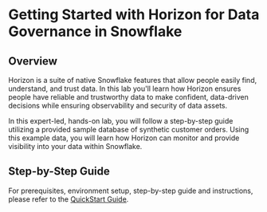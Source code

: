 # Getting Started with Horizon for Data Governance in Snowflake

## Overview
Horizon is a suite of native Snowflake features that allow people easily find, understand, and trust data. In this lab you'll learn how Horizon ensures people have reliable and trustworthy data to make confident, data-driven decisions while ensuring observability and security of data assets.

In this expert-led, hands-on lab, you will follow a step-by-step guide utilizing a provided sample database of synthetic customer orders. Using this example data, you will learn how Horizon can monitor and provide visibility into your data within Snowflake. 

## Step-by-Step Guide
For prerequisites, environment setup, step-by-step guide and instructions, please refer to the [QuickStart Guide](https://quickstarts.snowflake.com/guide/getting_started_with_horizon_for_data_governance_in_snowflake/index.html?index=..%2F..index#0).


